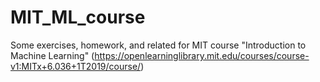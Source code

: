 # MIT_ML_course
Some exercises, homework, and related for MIT course "Introduction to Machine Learning" (https://openlearninglibrary.mit.edu/courses/course-v1:MITx+6.036+1T2019/course/)
